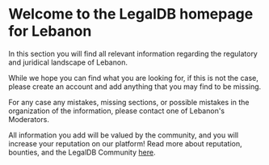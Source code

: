 <!-- TITLE: Lebanon -->
<!-- SUBTITLE: Welcome to the legalDB home of Lebanon -->

# Welcome to the LegalDB homepage for Lebanon

In this section you will find all relevant information regarding the regulatory and juridical landscape of Lebanon.

While we hope you can find what you are looking for, if this is not the case, please create an account and add anything that you may find to be missing.

For any case any mistakes, missing sections, or possible mistakes in the organization of the information, please contact one of Lebanon's Moderators.

All information you add will be valued by the community, and you will increase your reputation on our platform! Read more about reputation, bounties, and the LegalDB Community [here](http://legaldb.herokuapp.com/legaldb/community).
